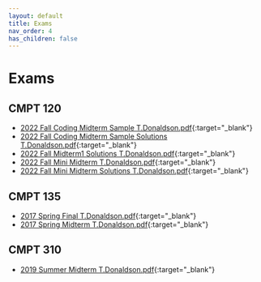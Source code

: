 ```yaml
--- 
layout: default 
title: Exams 
nav_order: 4 
has_children: false 
---
```

# Exams

## CMPT 120
- [2022 Fall Coding Midterm Sample T.Donaldson.pdf](./exams/CMPT%20120/CMPT120%202022Fall%20CodingMidtermSample%20T.Donaldson.pdf){:target="_blank"}
- [2022 Fall Coding Midterm Sample Solutions T.Donaldson.pdf](./exams/CMPT%20120/CMPT120%202022Fall%20CodingMidtermSampleSolutions%20T.Donaldson.pdf){:target="_blank"}
- [2022 Fall Midterm1 Solutions T.Donaldson.pdf](./exams/CMPT%20120/CMPT120%202022Fall%20Midterm1Solutions%20T.Donaldson.pdf){:target="_blank"}
- [2022 Fall Mini Midterm T.Donaldson.pdf](./exams/CMPT%20120/CMPT120%202022Fall%20MiniMidterm%20T.Donaldson.pdf){:target="_blank"}
- [2022 Fall Mini Midterm Solutions T.Donaldson.pdf](./exams/CMPT%20120/CMPT120%202022Fall%20MiniMidtermSolutions%20T.Donaldson.pdf){:target="_blank"}

## CMPT 135
- [2017 Spring Final T.Donaldson.pdf](./exams/CMPT%20135/CMPT135%202017Spring%20Final%20T.Donaldson.pdf){:target="_blank"}
- [2017 Spring Midterm T.Donaldson.pdf](./exams/CMPT%20135/CMPT135%202017Spring%20Midterm%20T.Donaldson.pdf){:target="_blank"}

## CMPT 310
- [2019 Summer Midterm T.Donaldson.pdf](./exams/CMPT%20310/CMPT310%202019Summer%20Midterm%20T.Donaldson.pdf){:target="_blank"}

